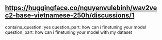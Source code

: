 ## https://huggingface.co/nguyenvulebinh/wav2vec2-base-vietnamese-250h/discussions/1

contains_question: yes
question_part: how can i finetuning your model
question_part: how can i finetuning your model with my dataset